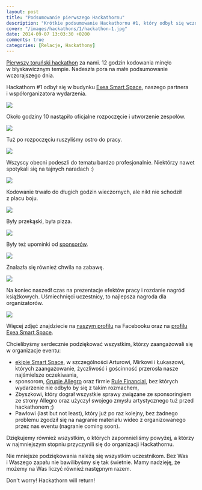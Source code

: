 ```yaml
---
layout: post
title: "Podsumowanie pierwszego Hackathornu"
description: "Krótkie podsumowanie Hackathornu #1, który odbył się wczoraj w Exea Smart Space."
cover: "/images/hackathons/1/hackathon-1.jpg"
date: 2014-09-07 13:03:30 +0200
comments: true
categories: [Relacje, Hackathony]
---
```

<a href="{{ root_url }}/news/2014/08/19/torun-hackathon-1-meetup-challenge/">Pierwszy toruński hackathon</a> za nami. 12 godzin kodowania minęło w&nbsp;błyskawicznym tempie. Nadeszła pora na małe podsumowanie wczorajszego dnia.

Hackathorn #1 odbył się w&nbsp;budynku <a href="http://smart.exea.pl" target="_blank">Exea Smart Space</a>, naszego partnera i&nbsp;współorganizatora wydarzenia.

<div class="row text-center" style="margin-bottom:10px;">
  <div class="col-md-12">
    <img class="no-border" src="{{ root_url }}/images/hackathons/1/photo-1.jpg" />
  </div>
</div>

Około godziny 10 nastąpiło oficjalne rozpoczęcie i&nbsp;utworzenie zespołów.

<div class="row text-center" style="margin-bottom:10px;">
  <div class="col-md-12">
    <img class="no-border" src="{{ root_url }}/images/hackathons/1/photo-2.jpg" />
  </div>
</div>

<!-- more -->

Tuż po rozpoczęciu ruszyliśmy ostro do pracy.

<div class="row text-center" style="margin-bottom:10px;">
  <div class="col-md-12">
    <img class="no-border" src="{{ root_url }}/images/hackathons/1/photo-3.jpg" />
  </div>
</div>

Wszyscy obecni podeszli do tematu bardzo profesjonalnie. Niektórzy nawet spotykali się na tajnych naradach :)

<div class="row text-center" style="margin-bottom:10px;">
  <div class="col-md-12">
    <img class="no-border" src="{{ root_url }}/images/hackathons/1/photo-4.jpg" />
  </div>
</div>

Kodowanie trwało do długich godzin wieczornych, ale nikt nie schodził z&nbsp;placu boju.

<div class="row text-center" style="margin-bottom:10px;">
  <div class="col-md-12">
    <img class="no-border" src="{{ root_url }}/images/hackathons/1/photo-5.jpg" />
  </div>
</div>

Były przekąski, była pizza.

<div class="row text-center" style="margin-bottom:10px;">
  <div class="col-md-12">
    <img class="no-border" src="{{ root_url }}/images/hackathons/1/photo-6.jpg" />
  </div>
</div>

Były też upominki od <a href="{{ root_url }}/news/2014/08/25/hackathorn-1-sponsorzy/">sponsorów</a>.

<div class="row text-center" style="margin-bottom:10px;">
  <div class="col-md-12">
    <img class="no-border" src="{{ root_url }}/images/hackathons/1/photo-7.jpg" />
  </div>
</div>

Znalazła się również chwila na zabawę.

<div class="row text-center" style="margin-bottom:10px;">
  <div class="col-md-12">
    <img class="no-border" src="{{ root_url }}/images/hackathons/1/photo-8.jpg" />
  </div>
</div>

Na koniec naszedł czas na prezentacje efektów pracy i&nbsp;rozdanie nagród książkowych. Uśmiechnięci uczestnicy, to najlepsza nagroda dla organizatorów.

<div class="row text-center" style="margin-bottom:10px;">
  <div class="col-md-12">
    <img class="no-border" src="{{ root_url }}/images/hackathons/1/photo-9.jpg" />
  </div>
</div>

Więcej zdjęć znajdziecie na <a href="https://www.facebook.com/TorunJUG" target="_blank">naszym profilu</a> na Facebooku oraz na <a href="https://www.facebook.com/smartexea" target="_blank">profilu Exea Smart Space</a>.

Chcielibyśmy serdecznie podziękować wszystkim, którzy zaangażowali się w&nbsp;organizacje eventu:
<ul>
	<li>
		<a href="http://smart.exea.pl/pl/team" target="_blank">ekipie Smart Space</a>, w&nbsp;szczególności Arturowi, Mirkowi i&nbsp;Łukaszowi, których zaangażowanie, życzliwość i&nbsp;gościnność przerosła nasze najśmielsze oczekiwania,
	</li>
	<li>
		sponsorom, <a href="http://allegro.pl/country_pages/1/0/marketing/about.php" target="_blank">Grupie Allegro</a> oraz firmie <a href="http://www.rulefinancial.com" target="_blank">Rule Financial</a>, bez których wydarzenie nie odbyło by się z&nbsp;takim rozmachem,
	</li>
	<li>
		Zbyszkowi, który dograł wszystkie sprawy związane ze sponsoringiem ze strony Allegro oraz użyczył swojego zmysłu artystycznego tuż przed hackathonem ;)
	</li>
	<li>
		Pawłowi (last but not least), który już po raz kolejny, bez żadnego problemu zgodził się na nagranie materiału wideo z&nbsp;organizowanego przez nas eventu (nagranie coming soon).
	</li>
</ul>

Dziękujemy również wszystkim, o&nbsp;których zapomnieliśmy powyżej, a&nbsp;którzy w&nbsp;najmniejszym stopniu przyczynili się do organizacji Hackathornu.

Nie mniejsze podziękowania należą się wszystkim uczestnikom. Bez Was i&nbsp;Waszego zapału nie bawilibyśmy się tak świetnie. Mamy nadzieję, że możemy na Was liczyć również następnym razem.  

Don't worry! Hackathorn will return!